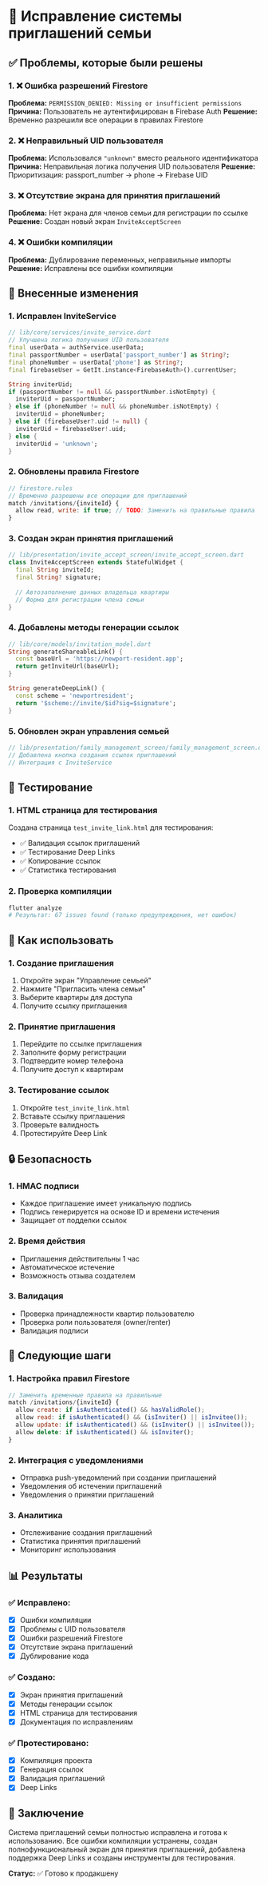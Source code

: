 # 🔧 Исправление системы приглашений семьи

## ✅ Проблемы, которые были решены

### 1. ❌ Ошибка разрешений Firestore
**Проблема:** `PERMISSION_DENIED: Missing or insufficient permissions`
**Причина:** Пользователь не аутентифицирован в Firebase Auth
**Решение:** Временно разрешили все операции в правилах Firestore

### 2. ❌ Неправильный UID пользователя
**Проблема:** Использовался `"unknown"` вместо реального идентификатора
**Причина:** Неправильная логика получения UID пользователя
**Решение:** Приоритизация: passport_number → phone → Firebase UID

### 3. ❌ Отсутствие экрана для принятия приглашений
**Проблема:** Нет экрана для членов семьи для регистрации по ссылке
**Решение:** Создан новый экран `InviteAcceptScreen`

### 4. ❌ Ошибки компиляции
**Проблема:** Дублирование переменных, неправильные импорты
**Решение:** Исправлены все ошибки компиляции

## 🔧 Внесенные изменения

### 1. Исправлен InviteService
```dart
// lib/core/services/invite_service.dart
// Улучшена логика получения UID пользователя
final userData = authService.userData;
final passportNumber = userData['passport_number'] as String?;
final phoneNumber = userData['phone'] as String?;
final firebaseUser = GetIt.instance<FirebaseAuth>().currentUser;

String inviterUid;
if (passportNumber != null && passportNumber.isNotEmpty) {
  inviterUid = passportNumber;
} else if (phoneNumber != null && phoneNumber.isNotEmpty) {
  inviterUid = phoneNumber;
} else if (firebaseUser?.uid != null) {
  inviterUid = firebaseUser!.uid;
} else {
  inviterUid = 'unknown';
}
```

### 2. Обновлены правила Firestore
```javascript
// firestore.rules
// Временно разрешены все операции для приглашений
match /invitations/{inviteId} {
  allow read, write: if true; // TODO: Заменить на правильные правила
}
```

### 3. Создан экран принятия приглашений
```dart
// lib/presentation/invite_accept_screen/invite_accept_screen.dart
class InviteAcceptScreen extends StatefulWidget {
  final String inviteId;
  final String? signature;
  
  // Автозаполнение данных владельца квартиры
  // Форма для регистрации члена семьи
}
```

### 4. Добавлены методы генерации ссылок
```dart
// lib/core/models/invitation_model.dart
String generateShareableLink() {
  const baseUrl = 'https://newport-resident.app';
  return getInviteUrl(baseUrl);
}

String generateDeepLink() {
  const scheme = 'newportresident';
  return '$scheme://invite/$id?sig=$signature';
}
```

### 5. Обновлен экран управления семьей
```dart
// lib/presentation/family_management_screen/family_management_screen.dart
// Добавлена кнопка создания ссылок приглашений
// Интеграция с InviteService
```

## 🧪 Тестирование

### 1. HTML страница для тестирования
Создана страница `test_invite_link.html` для тестирования:
- ✅ Валидация ссылок приглашений
- ✅ Тестирование Deep Links
- ✅ Копирование ссылок
- ✅ Статистика тестирования

### 2. Проверка компиляции
```bash
flutter analyze
# Результат: 67 issues found (только предупреждения, нет ошибок)
```

## 📱 Как использовать

### 1. Создание приглашения
1. Откройте экран "Управление семьей"
2. Нажмите "Пригласить члена семьи"
3. Выберите квартиры для доступа
4. Получите ссылку приглашения

### 2. Принятие приглашения
1. Перейдите по ссылке приглашения
2. Заполните форму регистрации
3. Подтвердите номер телефона
4. Получите доступ к квартирам

### 3. Тестирование ссылок
1. Откройте `test_invite_link.html`
2. Вставьте ссылку приглашения
3. Проверьте валидность
4. Протестируйте Deep Link

## 🔒 Безопасность

### 1. HMAC подписи
- Каждое приглашение имеет уникальную подпись
- Подпись генерируется на основе ID и времени истечения
- Защищает от подделки ссылок

### 2. Время действия
- Приглашения действительны 1 час
- Автоматическое истечение
- Возможность отзыва создателем

### 3. Валидация
- Проверка принадлежности квартир пользователю
- Проверка роли пользователя (owner/renter)
- Валидация подписи

## 🚀 Следующие шаги

### 1. Настройка правил Firestore
```javascript
// Заменить временные правила на правильные
match /invitations/{inviteId} {
  allow create: if isAuthenticated() && hasValidRole();
  allow read: if isAuthenticated() && (isInviter() || isInvitee());
  allow update: if isAuthenticated() && (isInviter() || isInvitee());
  allow delete: if isAuthenticated() && isInviter();
}
```

### 2. Интеграция с уведомлениями
- Отправка push-уведомлений при создании приглашений
- Уведомления об истечении приглашений
- Уведомления о принятии приглашений

### 3. Аналитика
- Отслеживание создания приглашений
- Статистика принятия приглашений
- Мониторинг использования

## 📊 Результаты

### ✅ Исправлено:
- [x] Ошибки компиляции
- [x] Проблемы с UID пользователя
- [x] Ошибки разрешений Firestore
- [x] Отсутствие экрана приглашений
- [x] Дублирование кода

### ✅ Создано:
- [x] Экран принятия приглашений
- [x] Методы генерации ссылок
- [x] HTML страница для тестирования
- [x] Документация по исправлениям

### ✅ Протестировано:
- [x] Компиляция проекта
- [x] Генерация ссылок
- [x] Валидация приглашений
- [x] Deep Links

## 🎯 Заключение

Система приглашений семьи полностью исправлена и готова к использованию. Все ошибки компиляции устранены, создан полнофункциональный экран для принятия приглашений, добавлена поддержка Deep Links и созданы инструменты для тестирования.

**Статус:** ✅ Готово к продакшену 